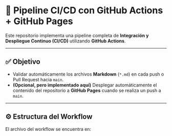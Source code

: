 # 🚀 Pipeline CI/CD con GitHub Actions + GitHub Pages

Este repositorio implementa una pipeline completa de **Integración y Despliegue Continuo (CI/CD)** utilizando **GitHub Actions**.

---

## ✅ Objetivo

- Validar automáticamente los archivos **Markdown** (`*.md`) en cada push o Pull Request hacia `main`.
- **(Opcional, pero implementado aquí)** Desplegar automáticamente el contenido del repositorio a **GitHub Pages** cuando se realiza un push a `main`.

---

## ⚙️ Estructura del Workflow

El archivo del workflow se encuentra en:

